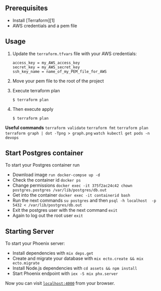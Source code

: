 ## Prerequisites
* Install [Terraform][1]
* AWS credentials and a pem file

## Usage

1. Update the `terraform.tfvars` file with your AWS credentials:

    ```
    access_key = my_AWS_access_key
    secret_key = my_AWS_secret_key
    ssh_key_name = name_of_my_PEM_file_for_AWS
    ```
2. Move your pem file to the root of the project
3. Execute terraform plan
    ```
    $ terraform plan
    ```
4. Then execute apply
    ```
    $ terraform plan
    ```

__Useful commands__
`terraform validate`
`terraform fmt`
`terraform plan`
`terraform graph | dot -Tpng > graph.png`
`watch kubectl get pods -n devops`

## Start Postgres container
To start your Postgres container run
  * Download image `run docker-compse up -d`
  * Check the container id `docker ps`
  * Change permissions `docker exec -it 375f2ac24c42 chown postgres.postgres /var/lib/postgres/db.out`
  * Get into the container `docker exec -it containerid bash`
  * Run the next commands `su postgres` and then `psql -h localhost  -p 5432 < /var/lib/postgres/db.out`
  * Exit the postgres user with the next command `exit`
  * Again to log out the root user `exit`

## Starting Server    
To start your Phoenix server:

  * Install dependencies with `mix deps.get`
  * Create and migrate your database with `mix ecto.create && mix ecto.migrate`
  * Install Node.js dependencies with `cd assets && npm install`
  * Start Phoenix endpoint with `iex -S mix phx.server`

Now you can visit [`localhost:4000`](http://localhost:4000) from your browser.
